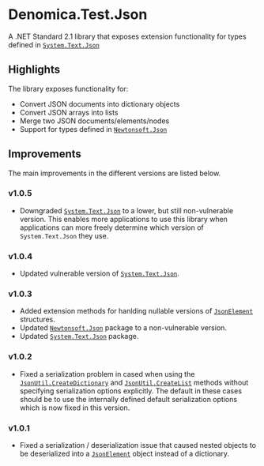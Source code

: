 ﻿# Denomica.Test.Json

A .NET Standard 2.1 library that exposes extension functionality for types defined in [`System.Text.Json`](https://www.nuget.org/packages/System.Text.Json)

## Highlights

The library exposes functionality for:

- Convert JSON documents into dictionary objects
- Convert JSON arrays into lists
- Merge two JSON documents/elements/nodes
- Support for types defined in [`Newtonsoft.Json`](https://www.nuget.org/packages/Newtonsoft.Json/)

## Improvements

The main improvements in the different versions are listed below.

### v1.0.5

- Downgraded [`System.Text.Json`](https://www.nuget.org/packages/System.Text.Json/) to a lower, but still non-vulnerable version. This enables more applications to use this library when applications can more freely determine which version of `System.Text.Json` they use.

### v1.0.4

- Updated vulnerable version of [`System.Text.Json`](https://www.nuget.org/packages/System.Text.Json/).

### v1.0.3

- Added extension methods for hanlding nullable versions of [`JsonElement`](https://learn.microsoft.com/dotnet/api/system.text.json.jsonelement) structures.
- Updated [`Newtonsoft.Json`](https://www.nuget.org/packages/Newtonsoft.Json/) package to a non-vulnerable version.
- Updated [`System.Text.Json`](https://www.nuget.org/packages/System.Text.Json/) package.

### v1.0.2

- Fixed a serialization problem in cased when using the [`JsonUtil.CreateDictionary`](https://github.com/Denomica/Denomica.Text.Json/blob/main/Denomica.Text.Json/JsonUtil.cs) and [`JsonUtil.CreateList`](https://github.com/Denomica/Denomica.Text.Json/blob/main/Denomica.Text.Json/JsonUtil.cs) methods without specifying serialization options explicitly. The default in these cases should be to use the internally defined default serialization options which is now fixed in this version.

### v1.0.1

- Fixed a serialization / deserialization issue that caused nested objects to be deserialized into a [`JsonElement`](https://docs.microsoft.com/dotnet/api/system.text.json.jsonelement) object instead of a dictionary.
